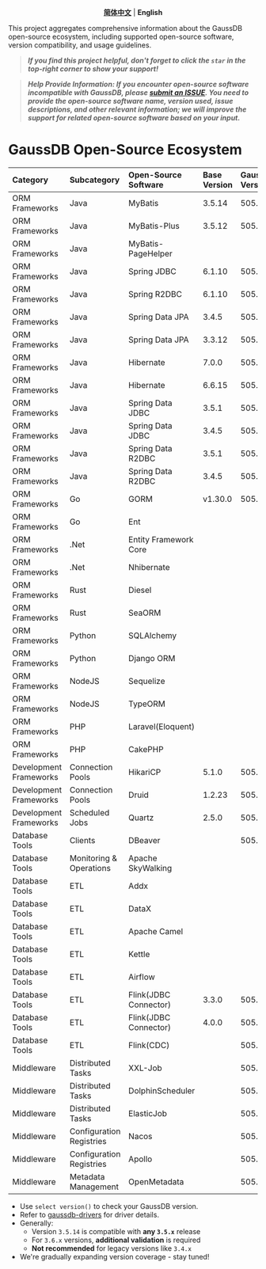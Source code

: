 <p align="center">
  <p align="center">
    <a href="README.md"><strong>简体中文</strong></a> | <strong>English</strong>
</p>

This project aggregates comprehensive information about the GaussDB open-source ecosystem, including supported open-source software, version compatibility, and usage guidelines.

> ***If you find this project helpful, don't forget to click the `star` in the top-right corner to show your support!***

> ***Help Provide Information: If you encounter open-source software incompatible with GaussDB, please [submit an ISSUE](https://github.com/HuaweiCloudDeveloper/gaussdb-ecosystem/issues). You need to provide the open-source software name, version used, issue descriptions, and other relevant information; we will improve the support for related open-source software based on your input.***

# GaussDB Open-Source Ecosystem

| Category | Subcategory    | Open-Source</br>Software  | Base</br>Version | GaussDB</br>Version  | Driver</br>Version  | Usage</br>Guide                                  |
|:------|:------|:---------------------|:----------| :------------ |:-----------|:-------------------------------------------|
| ORM Frameworks | Java   | MyBatis              | 3.5.14    |  505.2.0  | 506.0.0    | [Usage Guide](./MyBatis/3.5.x/README_en.md)          |
| ORM Frameworks | Java   | MyBatis-Plus         | 3.5.12    |  505.2.0  | 506.0.0    | [Usage Guide](./MyBatis-Plus/3.5.x/README_en.md)     |
| ORM Frameworks | Java   | MyBatis-PageHelper   |           |  |            |                                            |
| ORM Frameworks | Java   | Spring JDBC          | 6.1.10    |  505.2.0  | 506.0.0    | [Usage Guide](./SpringJDBC/6.1.x/README.md)       |
| ORM Frameworks | Java   | Spring R2DBC         | 6.1.10    |  505.2.0  | 1.0.0.RC1  | [Usage Guide](./SpringR2DBC/6.1.x/README.md)      |
| ORM Frameworks | Java   | Spring Data JPA      | 3.4.5     |  505.2.0  | 506.0.0    | [Usage Guide](./SpringDataJPA/3.4.x/README.md)    |
| ORM Frameworks | Java   | Spring Data JPA      | 3.3.12    |  505.2.0  | 506.0.0    | [Usage Guide](./SpringDataJPA/3.3.x/README.md)    |
| ORM Frameworks | Java   | Hibernate            | 7.0.0     |  505.2.0  | 506.0.0    | [Usage Guide](./Hibernate/7.0.x/README.md)        |
| ORM Frameworks | Java   | Hibernate            | 6.6.15    |  505.2.0  | 506.0.0    | [Usage Guide](./Hibernate/6.6.x/README.md)        |
| ORM Frameworks | Java   | Spring Data JDBC     | 3.5.1 |  505.2.0  | 506.0.0    | [Usage Guide](./SpringDataJDBC/3.5.x/README.md)   |
| ORM Frameworks | Java   | Spring Data JDBC     | 3.4.5 |  505.2.0  | 506.0.0    | [Usage Guide](./SpringDataJDBC/3.4.x/README.md)   |
| ORM Frameworks | Java   | Spring Data R2DBC    | 3.5.1 |  505.2.0  | 1.0.0.RC1  | [Usage Guide](./SpringDataR2DBC/3.5.x/README.md)  |
| ORM Frameworks | Java   | Spring Data R2DBC    | 3.4.5 |  505.2.0  | 1.0.0.RC1  | [Usage Guide](./SpringDataR2DBC/3.4.x/README.md)  |
| ORM Frameworks | Go   | GORM     | v1.30.0   |  505.2.0  | v1.0.0-rc1 | [Usage Guide](./GORM/v1.30.0/README.md)           |
| ORM Frameworks | Go   | Ent     |           |    |            |                                            |
| ORM Frameworks | .Net   | Entity Framework Core    |           |    |            |                                            |
| ORM Frameworks | .Net   | Nhibernate     |           |    |            |                                            |
| ORM Frameworks | Rust   | Diesel     |           |    |            |                                            |
| ORM Frameworks | Rust   | SeaORM     |           |    |            |                                            |
| ORM Frameworks | Python   | SQLAlchemy     |           |    |            |                                            |
| ORM Frameworks | Python   | Django ORM     |           |    |            |                                            |
| ORM Frameworks | NodeJS   | Sequelize     |           |    |            |                                            |
| ORM Frameworks | NodeJS   | TypeORM     |           |    |            |                                            |
| ORM Frameworks | PHP   | Laravel(Eloquent)    |           |    |            |                                            |
| ORM Frameworks | PHP   | CakePHP     |           |    |            |                                            |
| Development Frameworks | Connection Pools   | HikariCP             | 5.1.0     | 505.2.0  | 506.0.0    | [Usage Guide](./HikariCP/5.1.x/README.md)         |
| Development Frameworks | Connection Pools   | Druid                | 1.2.23    | 505.2.0  | 506.0.0    | [Usage Guide](./Druid/1.2.x/README.md)            |
| Development Frameworks | Scheduled Jobs | Quartz            |  2.5.0    | 505.2.0  |    506.0.0  | [Usage Guide](./Quartz/2.5.0/README.md)      |
| Database Tools | Clients | DBeaver              |           | 505.2.0  | 506.0.0    | [Usage Guide](./DBeaver/25.0.x/README.md)         |
| Database Tools | Monitoring & Operations | Apache SkyWalking              |           |  |            |                                            |
| Database Tools | ETL | Addx              |           |  |            |                                            |
| Database Tools | ETL | DataX             |           |  |            |                                            |
| Database Tools | ETL | Apache Camel             |           |  |            |                                            |
| Database Tools | ETL | Kettle             |           |  |            |                                            |
| Database Tools | ETL | Airflow             |           |  |            |                                            |
| Database Tools | ETL | Flink(JDBC Connector) | 3.3.0     | 505.2.0  | 506.0.0    | [Usage Guide](FlinkConnectorJDBC/3.3.x/README.md) |
| Database Tools | ETL | Flink(JDBC Connector) | 4.0.0     | 505.2.0  | 506.0.0    | [Usage Guide](FlinkConnectorJDBC/4.0.x/README.md) |
| Database Tools | ETL | Flink(CDC)           |           | 505.2.0  | 506.0.0    |                                            |
| Middleware | Distributed Tasks | XXL-Job           |           | 505.2.0  | 506.0.0    |                                            |
| Middleware | Distributed Tasks | DolphinScheduler          |           | 505.2.0  | 506.0.0    |                                            |
| Middleware | Distributed Tasks | ElasticJob          |           | 505.2.0  | 506.0.0    |                                            |
| Middleware | Configuration Registries | Nacos            |           | 505.2.0  | 506.0.0    |                                            |
| Middleware | Configuration Registries | Apollo            |           | 505.2.0  | 506.0.0    |                                            |
| Middleware | Metadata Management | OpenMetadata           |           | 505.2.0  | 506.0.0    |                                            |

* Use `select version()` to check your GaussDB version.  
* Refer to [gaussdb-drivers](https://github.com/HuaweiCloudDeveloper/gaussdb-drivers) for driver details.  
* Generally:  
  - Version `3.5.14` is compatible with **any `3.5.x`** release  
  - For `3.6.x` versions, **additional validation** is required  
  - **Not recommended** for legacy versions like `3.4.x`  
* We're gradually expanding version coverage - stay tuned! 
